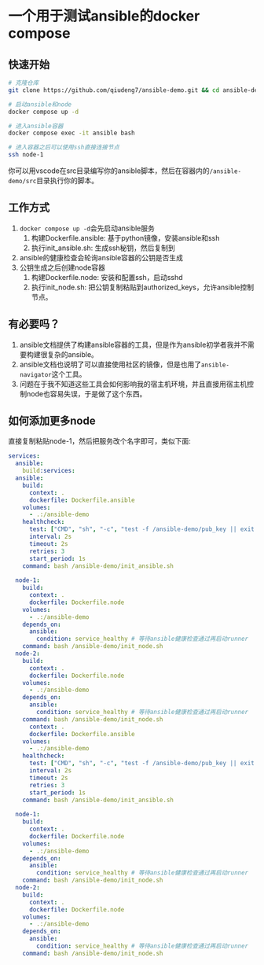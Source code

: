 # 一个用于测试ansible的docker compose

## 快速开始
```bash
# 克隆仓库
git clone https://github.com/qiudeng7/ansible-demo.git && cd ansible-demo

# 启动ansible和node
docker compose up -d

# 进入ansible容器
docker compose exec -it ansible bash

# 进入容器之后可以使用ssh直接连接节点
ssh node-1
```

你可以用vscode在src目录编写你的ansible脚本，然后在容器内的`/ansible-demo/src`目录执行你的脚本。

## 工作方式
1. `docker compose up -d`会先启动ansible服务
   1. 构建Dockerfile.ansible: 基于python镜像，安装ansible和ssh
   2. 执行init_ansible.sh: 生成ssh秘钥，然后复制到
2. ansible的健康检查会轮询ansible容器的公钥是否生成
3. 公钥生成之后创建node容器
   1. 构建Dockerfile.node: 安装和配置ssh，启动sshd
   2. 执行init_node.sh: 把公钥复制粘贴到authorized_keys，允许ansible控制节点。

## 有必要吗？
1. ansible文档提供了构建ansible容器的工具，但是作为ansible初学者我并不需要构建很复杂的ansible。
2. ansible文档也说明了可以直接使用社区的镜像，但是也用了`ansible-navigator`这个工具。
3. 问题在于我不知道这些工具会如何影响我的宿主机环境，并且直接用宿主机控制node也容易失误，于是做了这个东西。

## 如何添加更多node
直接复制粘贴node-1，然后把服务改个名字即可，类似下面:
```yaml 
services:
  ansible:
    build:services:
  ansible:
    build:
      context: .
      dockerfile: Dockerfile.ansible
    volumes:
      - .:/ansible-demo
    healthcheck:
      test: ["CMD", "sh", "-c", "test -f /ansible-demo/pub_key || exit 1"]
      interval: 2s
      timeout: 2s
      retries: 3
      start_period: 1s
    command: bash /ansible-demo/init_ansible.sh
  
  node-1:
    build:
      context: .
      dockerfile: Dockerfile.node
    volumes:
      - .:/ansible-demo
    depends_on: 
      ansible:
        condition: service_healthy # 等待ansible健康检查通过再启动runner
    command: bash /ansible-demo/init_node.sh
  node-2:
    build:
      context: .
      dockerfile: Dockerfile.node
    volumes:
      - .:/ansible-demo
    depends_on: 
      ansible:
        condition: service_healthy # 等待ansible健康检查通过再启动runner
    command: bash /ansible-demo/init_node.sh
      context: .
      dockerfile: Dockerfile.ansible
    volumes:
      - .:/ansible-demo
    healthcheck:
      test: ["CMD", "sh", "-c", "test -f /ansible-demo/pub_key || exit 1"]
      interval: 2s
      timeout: 2s
      retries: 3
      start_period: 1s
    command: bash /ansible-demo/init_ansible.sh
  
  node-1:
    build:
      context: .
      dockerfile: Dockerfile.node
    volumes:
      - .:/ansible-demo
    depends_on: 
      ansible:
        condition: service_healthy # 等待ansible健康检查通过再启动runner
    command: bash /ansible-demo/init_node.sh
  node-2:
    build:
      context: .
      dockerfile: Dockerfile.node
    volumes:
      - .:/ansible-demo
    depends_on: 
      ansible:
        condition: service_healthy # 等待ansible健康检查通过再启动runner
    command: bash /ansible-demo/init_node.sh
```